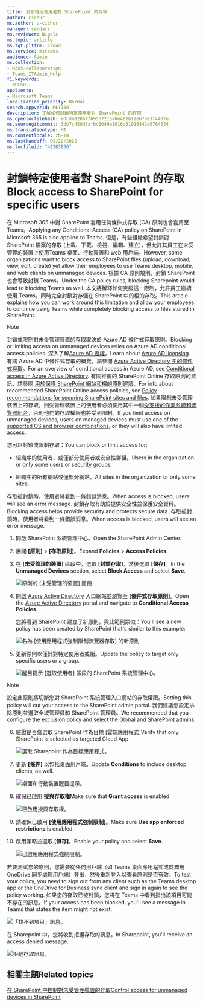 ```yaml
---
title: 封鎖特定使用者對 SharePoint 的存取
author: cichur
ms.author: v-cichur
manager: serdars
ms.reviewer: Nigolc
ms.topic: article
ms.tgt.pltfrm: cloud
ms.service: msteams
audience: Admin
ms.collection:
- M365-collaboration
- Teams_ITAdmin_Help
f1.keywords:
- NOCSH
appliesto:
- Microsoft Teams
localization_priority: Normal
search.appverid: MET150
description: 了解如何封鎖特定使用者對 SharePoint 的存取
ms.openlocfilehash: edcdb8286ff69557215a0e481b12e67b81f440fe
ms.sourcegitcommit: 3db7c450d3afbc1049e1016d51016442e5764634
ms.translationtype: HT
ms.contentlocale: zh-TW
ms.lasthandoff: 09/22/2020
ms.locfileid: "48203836"
---
```

# <a name="block-access-to-sharepoint-for-specific-users"></a><span data-ttu-id="e7c66-103">封鎖特定使用者對 SharePoint 的存取</span><span class="sxs-lookup"><span data-stu-id="e7c66-103">Block access to SharePoint for specific users</span></span>

<span data-ttu-id="e7c66-104">在 Microsoft 365 中對 SharePoint 套用任何條件式存取 (CA) 原則也會套用至 Teams。</span><span class="sxs-lookup"><span data-stu-id="e7c66-104">Applying any Conditional Access (CA) policy on SharePoint in Microsoft 365 is also applied to Teams.</span></span> <span data-ttu-id="e7c66-105">但是，有些組織希望封鎖對 SharePoint 檔案的存取 (上載、下載、檢視、編輯、建立)，但允許其員工在未受管理的裝置上使用Teams 桌面、行動裝置和 web 用戶端。</span><span class="sxs-lookup"><span data-stu-id="e7c66-105">However, some organizations want to block access to SharePoint files (upload, download, view, edit, create) yet allow their employees to use Teams desktop, mobile, and web clients on unmanaged devices.</span></span> <span data-ttu-id="e7c66-106">根據 CA 原則規則，封鎖 SharePoint 也會導致封鎖 Teams。</span><span class="sxs-lookup"><span data-stu-id="e7c66-106">Under the CA policy rules, blocking Sharepoint would lead to blocking Teams as well.</span></span> <span data-ttu-id="e7c66-107">本文將解釋如何克服這一限制，允許員工繼續使用 Teams，同時完全封鎖對存儲在 SharePoint 中的檔的存取。</span><span class="sxs-lookup"><span data-stu-id="e7c66-107">This article explains how you can work around this limitation and allow your employees to continue using Teams while completely blocking access to files stored in SharePoint.</span></span>

> [!Note]
> <span data-ttu-id="e7c66-108">封鎖或限制對未受管理裝置的存取取決於 Azure AD 條件式存取原則。</span><span class="sxs-lookup"><span data-stu-id="e7c66-108">Blocking or limiting access on unmanaged devices relies on Azure AD conditional access policies.</span></span> <span data-ttu-id="e7c66-109">深入了解[Azure AD 授權](https://azure.microsoft.com/pricing/details/active-directory/)。</span><span class="sxs-lookup"><span data-stu-id="e7c66-109">Learn about [Azure AD licensing](https://azure.microsoft.com/pricing/details/active-directory/).</span></span> <span data-ttu-id="e7c66-110">有關 Azure AD 中條件式存取的概覽，請參閱 [Azure Active Directory 中的條件式存取](https://docs.microsoft.com/azure/active-directory/conditional-access/overview)。</span><span class="sxs-lookup"><span data-stu-id="e7c66-110">For an overview of conditional access in Azure AD, see [Conditional access in Azure Active Directory](https://docs.microsoft.com/azure/active-directory/conditional-access/overview).</span></span> <span data-ttu-id="e7c66-111">有關推薦的 SharePoint Online 存取原則的資訊，請參閱 [用於保護 SharePoint 網站和檔的原則建議](https://docs.microsoft.com/microsoft-365/enterprise/sharepoint-file-access-policies)。</span><span class="sxs-lookup"><span data-stu-id="e7c66-111">For info about recommended SharePoint Online access policies, see [Policy recommendations for securing SharePoint sites and files](https://docs.microsoft.com/microsoft-365/enterprise/sharepoint-file-access-policies).</span></span> <span data-ttu-id="e7c66-112">如果限制未受管理裝置上的存取，則受管理裝置上的使用者必須使用其中一個[受支援的作業系統和流覽器組合](https://docs.microsoft.com/azure/active-directory/conditional-access/technical-reference#client-apps-condition)，否則他們的存取權限也將受到限制。</span><span class="sxs-lookup"><span data-stu-id="e7c66-112">If you limit access on unmanaged devices, users on managed devices must use one of the [supported OS and browser combinations](https://docs.microsoft.com/azure/active-directory/conditional-access/technical-reference#client-apps-condition), or they will also have limited access.</span></span>

<span data-ttu-id="e7c66-113">您可以封鎖或限制存取：</span><span class="sxs-lookup"><span data-stu-id="e7c66-113">You can block or limit access for:</span></span>

- <span data-ttu-id="e7c66-114">組織中的使用者，或僅部分使用者或安全性群組。</span><span class="sxs-lookup"><span data-stu-id="e7c66-114">Users in the organization or only some users or security groups.</span></span>

- <span data-ttu-id="e7c66-115">組織中的所有網站或僅部分網站。</span><span class="sxs-lookup"><span data-stu-id="e7c66-115">All sites in the organization or only some sites.</span></span>

<span data-ttu-id="e7c66-116">存取被封鎖時，使用者將看到一條錯誤消息。</span><span class="sxs-lookup"><span data-stu-id="e7c66-116">When access is blocked, users will see an error message.</span></span> <span data-ttu-id="e7c66-117">封鎖存取有助於提供安全性並保護安全資料。</span><span class="sxs-lookup"><span data-stu-id="e7c66-117">Blocking access helps provide security and protects secure data.</span></span> <span data-ttu-id="e7c66-118">存取被封鎖時，使用者將看到一條錯誤消息。</span><span class="sxs-lookup"><span data-stu-id="e7c66-118">When access is blocked, users will see an error message.</span></span>

1. <span data-ttu-id="e7c66-119">開啟 SharePoint 系統管理中心。</span><span class="sxs-lookup"><span data-stu-id="e7c66-119">Open the SharePoint Admin Center.</span></span>

2. <span data-ttu-id="e7c66-120">展開 **[原則]** > **[存取原則]**。</span><span class="sxs-lookup"><span data-stu-id="e7c66-120">Expand **Policies** > **Access Policies**.</span></span>

3. <span data-ttu-id="e7c66-121">在 **[未受管理的裝置]** 區段中，選取 **[封鎖存取]**，然後選取 **[儲存]**。</span><span class="sxs-lookup"><span data-stu-id="e7c66-121">In the **Unmanaged Devices** section,  select **Block Access** and select **Save**.</span></span>

   ![原則的 [未受管理的裝置] 區段](media/no-sharepoint-access1.png)

4. <span data-ttu-id="e7c66-123">開啟 [Azure Active Directory](https://portal.azure.com/#blade/Microsoft_AAD_IAM/ConditionalAccessBlade/Policies) 入口網站並瀏覽至 **[條件式存取原則]**。</span><span class="sxs-lookup"><span data-stu-id="e7c66-123">Open the [Azure Active Directory](https://portal.azure.com/#blade/Microsoft_AAD_IAM/ConditionalAccessBlade/Policies) portal and navigate to **Conditional Access Policies**.</span></span>

    <span data-ttu-id="e7c66-124">您將看到 SharePoint 建立了新原則，與此範例類似：</span><span class="sxs-lookup"><span data-stu-id="e7c66-124">You'll see a new policy has been created by SharePoint that's similar to this example:</span></span>

    ![名為 [使用應用程式強制限制流覽器存取] 的新原則](media/no-sharepoint-access2.png)

5. <span data-ttu-id="e7c66-126">更新原則以僅針對特定使用者或組。</span><span class="sxs-lookup"><span data-stu-id="e7c66-126">Update the policy to target only specific users or a group.</span></span>

    ![醒目提示 [選取使用者] 區段的 SharePoint 系統管理中心。](media/no-sharepoint-access2b.png)

  > [!Note]
> <span data-ttu-id="e7c66-128">設定此原則將切斷您對 SharePoint 系統管理入口網站的存取權限。</span><span class="sxs-lookup"><span data-stu-id="e7c66-128">Setting this policy will cut your access to the SharePoint admin portal.</span></span> <span data-ttu-id="e7c66-129">我們建議您設定排除原則並選取全域管理員和 SharePoint 管理員。</span><span class="sxs-lookup"><span data-stu-id="e7c66-129">We recommended that you configure the exclusion policy and select the Global and SharePoint admins.</span></span>

6. <span data-ttu-id="e7c66-130">驗證是否僅選取 SharePoint 作為目標 [雲端應用程式]</span><span class="sxs-lookup"><span data-stu-id="e7c66-130">Verify that only SharePoint is selected as targeted Cloud App</span></span>

    ![選取 Sharepoint 作為目標應用程式。](media/no-sharepoint-access3.png)

7. <span data-ttu-id="e7c66-132">更新 **[條件]** 以包括桌面用戶端。</span><span class="sxs-lookup"><span data-stu-id="e7c66-132">Update **Conditions** to include desktop clients, as well.</span></span>

    ![桌面和行動裝置醒目提示。](media/no-sharepoint-access4.png)

8. <span data-ttu-id="e7c66-134">確保已啟用 **授與存取權**</span><span class="sxs-lookup"><span data-stu-id="e7c66-134">Make sure that **Grant access** is enabled</span></span>

    ![已啟用授與存取權。](media/no-sharepoint-access5.png)

9. <span data-ttu-id="e7c66-136">請確保已啟用 **[使用應用程式強制限制]**。</span><span class="sxs-lookup"><span data-stu-id="e7c66-136">Make sure **Use app enforced restrictions** is enabled.</span></span>

10. <span data-ttu-id="e7c66-137">啟用策略並選取 **[儲存]**。</span><span class="sxs-lookup"><span data-stu-id="e7c66-137">Enable your policy and select **Save**.</span></span>

    ![已啟用應用程式強制限制。](media/no-sharepoint-access6.png)

<span data-ttu-id="e7c66-139">若要測試您的原則，您需要從任何用戶端（如 Teams 桌面應用程式或商務用 OneDrive 同步處理用戶端）登出，然後重新登入以查看原則是否有效。</span><span class="sxs-lookup"><span data-stu-id="e7c66-139">To test your policy, you need to sign out from any client such as the Teams desktop app or the OneDrive for Business sync client and sign in again to see the policy working.</span></span> <span data-ttu-id="e7c66-140">如果您的存取已被封鎖，您將在 Teams 中看到指出該項目可能不存在的訊息。</span><span class="sxs-lookup"><span data-stu-id="e7c66-140">If your access has been blocked, you'll see a message in Teams that states the item might not exist.</span></span>

 ![「找不到項目」訊息。](media/access-denied-sharepoint.png)

<span data-ttu-id="e7c66-142">在 Sharepoint 中，您將收到拒絕存取的訊息。</span><span class="sxs-lookup"><span data-stu-id="e7c66-142">In Sharepoint, you'll receive an access denied message.</span></span>

![拒絕存取訊息。](media/blocked-access-warning.png)

## <a name="related-topics"></a><span data-ttu-id="e7c66-144">相關主題</span><span class="sxs-lookup"><span data-stu-id="e7c66-144">Related topics</span></span>

[<span data-ttu-id="e7c66-145">在 SharePoint 中控制對未受管理裝置的存取</span><span class="sxs-lookup"><span data-stu-id="e7c66-145">Control access for unmanaged devices in SharePoint</span></span>](https://docs.microsoft.com/sharepoint/control-access-from-unmanaged-devices)
